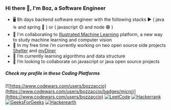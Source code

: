 ### Hi there 👋, I'm Boz, a Software Engineer

- 🖥️ 8h days backend software engineer with the following stacks ▶️ ( java ☕ and spring 🥬 ) or ( javascript 🟡 and node 🟢 )
- 🧠 I'm collaborating to [Illustrated Machine Learning](https://github.com/illustrated-machine-learning) platform, a new way to study machine learning and computer vision
- 🔭 In my free time i’m currently working on two open source side projects [Shelter](https://github.com/bozzelliandrea/shelter) and [myDiner](https://github.com/MyDiner)
- 🌱 I’m currently learning algorithms and data structure
- 👯 I’m looking to collaborate on javascript or java open source projects

##### Check my profile in these Coding Platforms

[![https://www.codewars.com/users/bozzaccio](https://www.codewars.com/users/bozzaccio/badges/micro)](https://www.codewars.com/users/bozzaccio)
[![LeetCode](https://img.shields.io/badge/-LeetCode-ff8c00?style=flat&labelColor=ff8c00&logo=LeetCode&logoColor=white)](https://leetcode.com/bozzelliandrea/)
[![Hackerrank](https://img.shields.io/badge/-hackerrank-7cfc00?style=flat&labelColor=7cfc00&logo=hackerrank&logoColor=white)](https://www.hackerrank.com/bozzelliandrea)
[![GeeksForGeeks](https://img.shields.io/badge/geeksforgeeks-bozzelliandrea-green)](https://auth.geeksforgeeks.org/user/bozzelliandrea)
[![Hackerearth](https://img.shields.io/badge/hackerearth-blue.svg)](https://www.hackerearth.com/@bozzelliandrea)	
